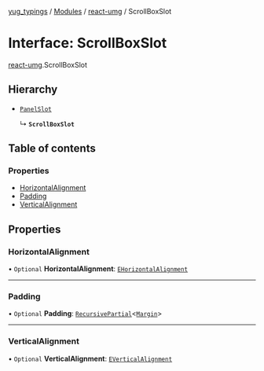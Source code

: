 [yug_typings](../README.md) / [Modules](../modules.md) / [react-umg](../modules/react_umg.md) / ScrollBoxSlot

# Interface: ScrollBoxSlot

[react-umg](../modules/react_umg.md).ScrollBoxSlot

## Hierarchy

- [`PanelSlot`](react_umg.PanelSlot.md)

  ↳ **`ScrollBoxSlot`**

## Table of contents

### Properties

- [HorizontalAlignment](react_umg.ScrollBoxSlot.md#horizontalalignment)
- [Padding](react_umg.ScrollBoxSlot.md#padding)
- [VerticalAlignment](react_umg.ScrollBoxSlot.md#verticalalignment)

## Properties

### HorizontalAlignment

• `Optional` **HorizontalAlignment**: [`EHorizontalAlignment`](../enums/ue_ue.EHorizontalAlignment.md)

___

### Padding

• `Optional` **Padding**: [`RecursivePartial`](../modules/react_umg.md#recursivepartial)<[`Margin`](../classes/ue_ue.Margin.md)\>

___

### VerticalAlignment

• `Optional` **VerticalAlignment**: [`EVerticalAlignment`](../enums/ue_ue.EVerticalAlignment.md)
